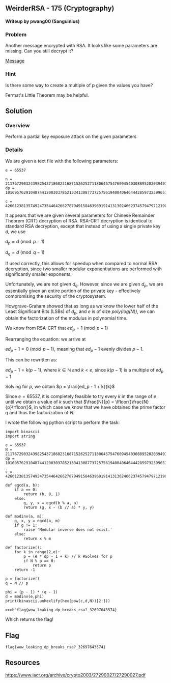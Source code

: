 ## WeirderRSA - 175 (Cryptography)

#### Writeup by pwang00 (Sanguinius)



### Problem

Another message encrypted with RSA. It looks like some parameters are missing. Can you still decrypt it?

[Message](https://webshell2017.picoctf.com/static/7b8498694279da845b09e10587e432b1/clue.txt)

### Hint

Is there some way to create a multiple of p given the values you have?

Fermat's Little Theorem may be helpful.

## Solution

### Overview

Perform a partial key exposure attack on the given parameters

### Details

We are given a text file with the following parameters:

```
e = 65537

n = 211767290324398254371868231687152625271180645754760945403088952020394972457469805823582174761387551992017650132806887143281743839388543576204324782920306260516024555364515883886110655807724459040458316068890447499547881914042520229001396317762404169572753359966034696955079260396682467936073461651616640916909
dp = 10169576291048744120030378521334130877372575619400406464442859732399651284965479823750811638854185900836535026290910663113961810650660236370395359445734425

c = 42601238135749247354464266278794915846396919141313024662374579479712190675096500801203662531952565488623964806890491567595603873371264777262418933107257283084704170577649264745811855833366655322107229755242767948773320530979935167331115009578064779877494691384747024161661024803331738931358534779829183671004
```

It appears that we are given several parameters for Chinese Remainder Theorem \(CRT\) decryption of RSA.  RSA-CRT decryption is identical to standard RSA decryption, except that instead of using a single private key $d$, we use

$d_p = d \pmod{p-1}$

$d_q = d \pmod{q-1}$

If used correctly, this allows for speedup when compared to normal RSA decryption, since two smaller modular exponentiations are performed with significantly smaller exponents.

Unfortunately, we are not given $d_q$. However, since we are given $d_p$, we are essentially given an entire portion of the private key - effectively compromising the security of the cryptosystem.

Howgrave-Graham showed that as long as we know the lower half of the Least Significant Bits (LSBs) of $d_p$, and $e$ is of size *poly(log(N))*, we can obtain the factorization of the modulus in polynomial time.  

We know from RSA-CRT that $ed_p = 1 \pmod{p-1}$

Rearranging the equation: we arrive at

$ed_p - 1 = 0\pmod{p-1}$, meaning that $ed_p - 1$ evenly divides $p-1$.

This can be rewritten as:

$ed_p - 1 = k(p-1)$, where $k\in\mathbb{N}$ and $k < e$, since $k(p-1)$ is a multiple of  $ed_p - 1$

Solving for $p$, we obtain $p = \frac{ed_p - 1 + k}{k}$

Since $e = 65537$, it is completely feasible to try every $k$ in the range of $e$ until we obtain a value of $k$ such that $\frac{N}{p} = \lfloor{}\frac{N}{p}\rfloor{}$, in which case we know that we have obtained the prime factor $q$ and thus the factorization of $N$.

I wrote the following python script to perform the task:

    import binascii
    import string

    e = 65537
    N = 211767290324398254371868231687152625271180645754760945403088952020394972457469805823582174761387551992017650132806887143281743839388543576204324782920306260516024555364515883886110655807724459040458316068890447499547881914042520229001396317762404169572753359966034696955079260396682467936073461651616640916909
    dp = 10169576291048744120030378521334130877372575619400406464442859732399651284965479823750811638854185900836535026290910663113961810650660236370395359445734425

    c = 42601238135749247354464266278794915846396919141313024662374579479712190675096500801203662531952565488623964806890491567595603873371264777262418933107257283084704170577649264745811855833366655322107229755242767948773320530979935167331115009578064779877494691384747024161661024803331738931358534779829183671004

    def egcd(a, b):
        if a == 0:
            return (b, 0, 1)
        else:
            g, y, x = egcd(b % a, a)
            return (g, x - (b // a) * y, y)

    def modinv(a, m):
        g, x, y = egcd(a, m)
        if g != 1:
            raise 'Modular inverse does not exist.'
        else:
            return x % m

    def factorize():
        for k in range(2,e):
            p = (e * dp - 1 + k) // k #Solves for p
            if N % p == 0:
                return p
        return -1

    p = factorize()
    q = N // p

    phi = (p - 1) * (q - 1)
    d = modinv(e,phi)
    print(binascii.unhexlify(hex(pow(c,d,N))[2:]))

    >>>b'flag{wow_leaking_dp_breaks_rsa?_32697643574}

Which returns the flag!

## Flag

    flag{wow_leaking_dp_breaks_rsa?_32697643574}

## Resources

https://www.iacr.org/archive/crypto2003/27290027/27290027.pdf
